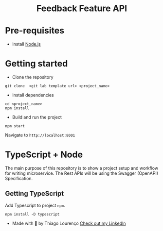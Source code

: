 <h1 align="center">
  Feedback Feature API
</h1>

# Pre-requisites
- Install [Node.js](https://nodejs.org/en/)


# Getting started
- Clone the repository
```
git clone  <git lab template url> <project_name>
```
- Install dependencies
```
cd <project_name>
npm install
```
- Build and run the project
```
npm start
```
  Navigate to `http://localhost:8001`

# TypeScript + Node 
The main purpose of this repository is to show a project setup and workflow for writing microservice. The Rest APIs will be using the Swagger (OpenAPI) Specification.

## Getting TypeScript
Add Typescript to project `npm`.
```
npm install -D typescript
```                                            

- Made with 💜 by Thiago Lourenço [Check out my LinkedIn](https://www.linkedin.com/in/thiiagolourenco)
